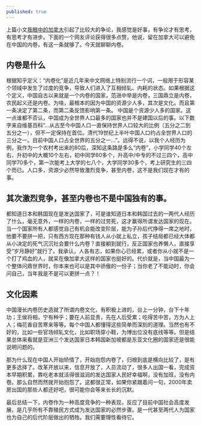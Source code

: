 ```yaml
---
published: true
---
```

上篇小文[我眼中的加拿大](https://yuanqingfei.me/%E6%88%91%E7%9C%BC%E4%B8%AD%E7%9A%84%E5%8A%A0%E6%8B%BF%E5%A4%A7/)引起了比较大的争论，我感觉是好事，有争论才有思考，有思考才有进步。下面的一个网友评论获得很多点赞，他说，留在加拿大可以避免在中国的内卷，有这一条就够了。今天就聊聊内卷。

## 内卷是什么

根据知乎定义：“内卷化”是近几年来中文网络上特别流行一个词，一般用于形容某个领域中发生了过度的竞争，导致人们进入了互相倾轧、内耗的状态。如果根据这个定义，中国自古以来就是一个内卷的国家，范进中举是内卷，三国鼎立是内卷，农民起义还是内卷。为啥，最根本的因为中国的资源少人多，其次是文化。而且第一条决定了第二条，而第二条反馈影响第一条。
中国是个资源少人多的国家。这一点谁都不否认，中国成为全世界人口最多的国家也并不是建国以后的事。以下数字来自维基百科“...从古至今中国人口一直保持世界人口较大的比例（五分之二到五分之一），但不一定保持在首位。清代19世纪上半叶中国人口约占全世界人口的三分之一。目前中国人口占全世界的五分之一...”。远得不说，以我个人经历为例，我作为一个农村考出来的80后，深知这条路是多么“内卷”，小学同学40个左右，升初中的大概10个左右，初中同学60多个，升高中/中专的不过三四个，高中同学70多个，第一次能考上大学的七八个，大学同学30多个，考上研究生的三四个而已。人口多，资源少必然导致激烈竞争，甚至内卷，这不是我们现在才有的事。

## 其次激烈竞争，甚至内卷也不是中国独有的事。

都知道日本和韩国现在是发达国家了，可是谁知道日本和韩国过去的一两代人经历了什么，毫无意外，一样的内卷，一样的过劳死，这才赢得所谓发达国家的现在。当一个国家所有人都感觉自己有机会能改变阶层，能为子孙后代挣得一席之地时，他要不要拼一把，只有西方现在那种有钱人从小就上私立，孩子结局都已经大体都从小决定的死气沉沉社会要什么内卷？直接躺到就行，反正国家也养懒人，直接享受“岁月静好”就行了。我承认，人各有志，如果你心已经累，或者你从小就不是一个打了鸡血的人，就呆在像加拿大这样的国家也挺好的。代价就是，当中国最为一个整体问鼎世界时，你本来也可以是其中骄傲的一份子；当你老了不能动时，你会问自己，当年我是不是可以更拼一点？！

## 文化因素

中国漫长内卷历史造就了所谓内卷文化，有积极上进的，台上一分钟，台下十年功；王侯将相，宁有种乎；要在人前显贵，先在人后受累；吃得苦中苦，方为人上人；梅花香自苦寒来等等。每个中国人都懂得这些简单而深刻的道理。当然也有不好的，比如一些官场倾轧文化，比如职场穿小鞋，为博出位没有底线等等。但是结果总体来看就是亚洲三个发达国家日本韩国新加坡都是东亚文化圈的国家还是很能说明问题的。

那为什么现在中国人开始矫情了，开始抱怨内卷了，归根到底是横向比较了，是有更多选择了。改革开放以来，信息开放了，人员流动了，很多人出国一看，完成资本早期积累，靠吃老本就活得很滋润的发达国家人民好幸福啊，没有加班，没有内卷。那么自然而然就开始抱怨了。这都很正常，如果你紧跟着问一句，2000年卖房出国的那些人都还好吧，很可能你会等来长长的沉默。

最后总结一下，内卷作为一种高度竞争的一种表现，反应了目前中国社会高度发展，是几乎所有不靠殖民方式成为发达国家的必然步骤。是一代甚至两代人为国家也为自己的后代阶层做出的牺牲。我们需要理性看待它。
